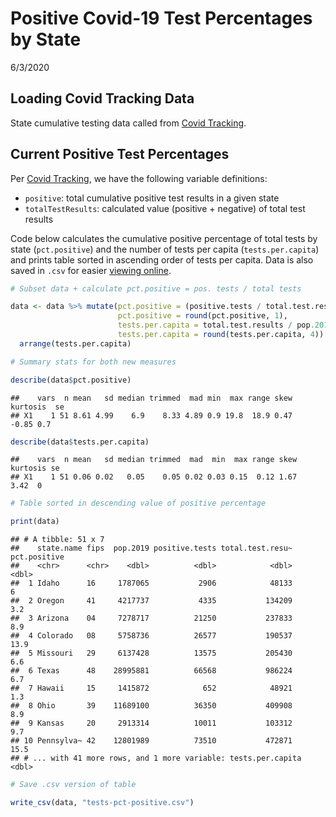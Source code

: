 Positive Covid-19 Test Percentages by State
================
6/3/2020

Loading Covid Tracking Data
---------------------------

State cumulative testing data called from [Covid Tracking](https://covidtracking.com).

Current Positive Test Percentages
---------------------------------

Per [Covid Tracking](https://covidtracking.com/api), we have the following variable definitions:

-   `positive`: total cumulative positive test results in a given state
-   `totalTestResults`: calculated value (positive + negative) of total test results

Code below calculates the cumulative positive percentage of total tests by state (`pct.positive`) and the number of tests per capita (`tests.per.capita`) and prints table sorted in ascending order of tests per capita. Data is also saved in `.csv` for easier [viewing online](https://github.com/mackaytc/covid-resources/blob/master/code/tests-pct-positive.csv).

``` r
# Subset data + calculate pct.positive = pos. tests / total tests

data <- data %>% mutate(pct.positive = (positive.tests / total.test.results)*100, 
                        pct.positive = round(pct.positive, 1), 
                        tests.per.capita = total.test.results / pop.2019, 
                        tests.per.capita = round(tests.per.capita, 4)) %>% 
  arrange(tests.per.capita)

# Summary stats for both new measures

describe(data$pct.positive)
```

    ##    vars  n mean   sd median trimmed  mad min  max range skew kurtosis  se
    ## X1    1 51 8.61 4.99    6.9    8.33 4.89 0.9 19.8  18.9 0.47    -0.85 0.7

``` r
describe(data$tests.per.capita)
```

    ##    vars  n mean   sd median trimmed  mad  min  max range skew kurtosis se
    ## X1    1 51 0.06 0.02   0.05    0.05 0.02 0.03 0.15  0.12 1.67     3.42  0

``` r
# Table sorted in descending value of positive percentage

print(data)
```

    ## # A tibble: 51 x 7
    ##    state.name fips  pop.2019 positive.tests total.test.resu~ pct.positive
    ##    <chr>      <chr>    <dbl>          <dbl>            <dbl>        <dbl>
    ##  1 Idaho      16     1787065           2906            48133          6  
    ##  2 Oregon     41     4217737           4335           134209          3.2
    ##  3 Arizona    04     7278717          21250           237833          8.9
    ##  4 Colorado   08     5758736          26577           190537         13.9
    ##  5 Missouri   29     6137428          13575           205430          6.6
    ##  6 Texas      48    28995881          66568           986224          6.7
    ##  7 Hawaii     15     1415872            652            48921          1.3
    ##  8 Ohio       39    11689100          36350           409908          8.9
    ##  9 Kansas     20     2913314          10011           103312          9.7
    ## 10 Pennsylva~ 42    12801989          73510           472871         15.5
    ## # ... with 41 more rows, and 1 more variable: tests.per.capita <dbl>

``` r
# Save .csv version of table 

write_csv(data, "tests-pct-positive.csv")
```
